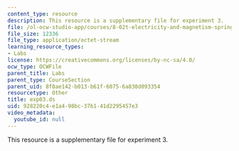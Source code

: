```yaml
---
content_type: resource
description: This resource is a supplementary file for experiment 3.
file: /ol-ocw-studio-app/courses/8-02t-electricity-and-magnetism-spring-2005/928220c4e1a498bc37b141d2295457e3_exp03.ds
file_size: 12336
file_type: application/octet-stream
learning_resource_types:
- Labs
license: https://creativecommons.org/licenses/by-nc-sa/4.0/
ocw_type: OCWFile
parent_title: Labs
parent_type: CourseSection
parent_uid: 8f8ae142-b013-b61f-6075-6a830d093354
resourcetype: Other
title: exp03.ds
uid: 928220c4-e1a4-98bc-37b1-41d2295457e3
video_metadata:
  youtube_id: null
---
```

This resource is a supplementary file for experiment 3.